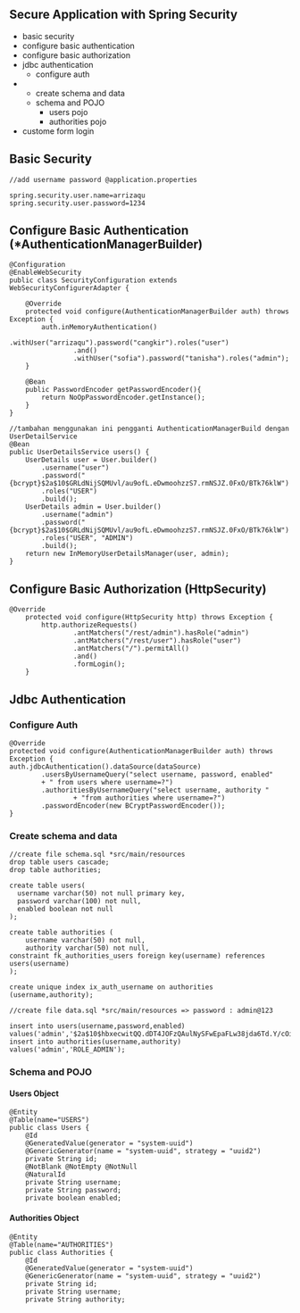 ## Secure Application with Spring Security

* basic security
* configure basic authentication
* configure basic authorization
* jdbc authentication
  * configure auth
* * create schema and data
  * schema and POJO
    * users pojo
    * authorities pojo
* custome form login

## Basic Security

```
//add username password @application.properties

spring.security.user.name=arrizaqu
spring.security.user.password=1234
```

## Configure Basic Authentication \(\*AuthenticationManagerBuilder\)

```
@Configuration
@EnableWebSecurity
public class SecurityConfiguration extends WebSecurityConfigurerAdapter {

    @Override
    protected void configure(AuthenticationManagerBuilder auth) throws Exception {
        auth.inMemoryAuthentication()
                .withUser("arrizaqu").password("cangkir").roles("user")
                .and()
                .withUser("sofia").password("tanisha").roles("admin");
    }

    @Bean
    public PasswordEncoder getPasswordEncoder(){
        return NoOpPasswordEncoder.getInstance();
    }
}

//tambahan menggunakan ini pengganti AuthenticationManagerBuild dengan UserDetailService
@Bean
public UserDetailsService users() {
    UserDetails user = User.builder()
        .username("user")
        .password("{bcrypt}$2a$10$GRLdNijSQMUvl/au9ofL.eDwmoohzzS7.rmNSJZ.0FxO/BTk76klW")
        .roles("USER")
        .build();
    UserDetails admin = User.builder()
        .username("admin")
        .password("{bcrypt}$2a$10$GRLdNijSQMUvl/au9ofL.eDwmoohzzS7.rmNSJZ.0FxO/BTk76klW")
        .roles("USER", "ADMIN")
        .build();
    return new InMemoryUserDetailsManager(user, admin);
}
```

## Configure Basic Authorization \(HttpSecurity\)

```
@Override
    protected void configure(HttpSecurity http) throws Exception {
        http.authorizeRequests()
                .antMatchers("/rest/admin").hasRole("admin")
                .antMatchers("/rest/user").hasRole("user")
                .antMatchers("/").permitAll()
                .and()
                .formLogin();
    }
```

## Jdbc Authentication

### Configure Auth

```
@Override
protected void configure(AuthenticationManagerBuilder auth) throws Exception {
auth.jdbcAuthentication().dataSource(dataSource)
        .usersByUsernameQuery("select username, password, enabled"
        + " from users where username=?")
        .authoritiesByUsernameQuery("select username, authority "
                + "from authorities where username=?")
        .passwordEncoder(new BCryptPasswordEncoder());
}
```

### Create schema and data

```
//create file schema.sql *src/main/resources
drop table users cascade;
drop table authorities;

create table users(
  username varchar(50) not null primary key,
  password varchar(100) not null,
  enabled boolean not null
);

create table authorities (
    username varchar(50) not null,
    authority varchar(50) not null,
constraint fk_authorities_users foreign key(username) references users(username)
);

create unique index ix_auth_username on authorities (username,authority);

//create file data.sql *src/main/resources => password : admin@123

insert into users(username,password,enabled)
values('admin','$2a$10$hbxecwitQQ.dDT4JOFzQAulNySFwEpaFLw38jda6Td.Y/cOiRzDFu',true);
insert into authorities(username,authority)
values('admin','ROLE_ADMIN');
```

### Schema and POJO

#### Users Object

```
@Entity
@Table(name="USERS")
public class Users {
    @Id
    @GeneratedValue(generator = "system-uuid")
    @GenericGenerator(name = "system-uuid", strategy = "uuid2")
    private String id;
    @NotBlank @NotEmpty @NotNull
    @NaturalId
    private String username;
    private String password;
    private boolean enabled;
```

#### Authorities Object

```
@Entity
@Table(name="AUTHORITIES")
public class Authorities {
    @Id
    @GeneratedValue(generator = "system-uuid")
    @GenericGenerator(name = "system-uuid", strategy = "uuid2")
    private String id;
    private String username;
    private String authority;
```



